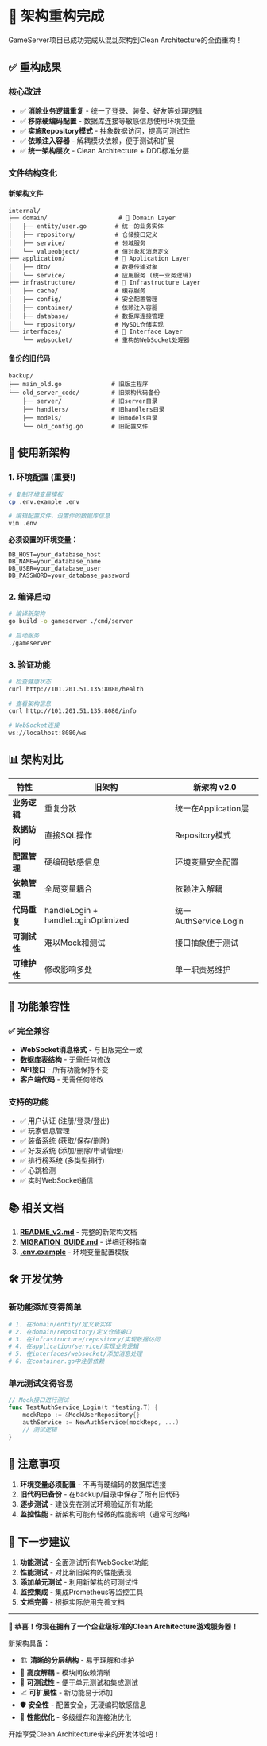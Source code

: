 # 🎉 架构重构完成

GameServer项目已成功完成从混乱架构到Clean Architecture的全面重构！

## ✅ 重构成果

### 核心改进
- ✅ **消除业务逻辑重复** - 统一了登录、装备、好友等处理逻辑
- ✅ **移除硬编码配置** - 数据库连接等敏感信息使用环境变量
- ✅ **实施Repository模式** - 抽象数据访问，提高可测试性
- ✅ **依赖注入容器** - 解耦模块依赖，便于测试和扩展
- ✅ **统一架构层次** - Clean Architecture + DDD标准分层

### 文件结构变化

#### 新架构文件
```
internal/
├── domain/                    # 🔷 Domain Layer
│   ├── entity/user.go        # 统一的业务实体
│   ├── repository/           # 仓储接口定义
│   ├── service/              # 领域服务
│   └── valueobject/          # 值对象和消息定义
├── application/              # 🔶 Application Layer  
│   ├── dto/                  # 数据传输对象
│   └── service/              # 应用服务 (统一业务逻辑)
├── infrastructure/           # 🔸 Infrastructure Layer
│   ├── cache/                # 缓存服务
│   ├── config/               # 安全配置管理
│   ├── container/            # 依赖注入容器
│   ├── database/             # 数据库连接管理
│   └── repository/           # MySQL仓储实现
└── interfaces/               # 🔹 Interface Layer
    └── websocket/            # 重构的WebSocket处理器
```

#### 备份的旧代码
```
backup/
├── main_old.go              # 旧版主程序
└── old_server_code/         # 旧架构代码备份
    ├── server/              # 旧server目录
    ├── handlers/            # 旧handlers目录  
    ├── models/              # 旧models目录
    └── old_config.go        # 旧配置文件
```

## 🚀 使用新架构

### 1. 环境配置 (重要!)
```bash
# 复制环境变量模板
cp .env.example .env

# 编辑配置文件，设置你的数据库信息
vim .env
```

**必须设置的环境变量：**
```env
DB_HOST=your_database_host
DB_NAME=your_database_name  
DB_USER=your_database_user
DB_PASSWORD=your_database_password
```

### 2. 编译启动
```bash
# 编译新架构
go build -o gameserver ./cmd/server

# 启动服务
./gameserver
```

### 3. 验证功能
```bash
# 检查健康状态
curl http://101.201.51.135:8080/health

# 查看架构信息
curl http://101.201.51.135:8080/info

# WebSocket连接
ws://localhost:8080/ws
```

## 📊 架构对比

| 特性 | 旧架构 | 新架构 v2.0 |
|------|--------|-------------|
| **业务逻辑** | 重复分散 | 统一在Application层 |
| **数据访问** | 直接SQL操作 | Repository模式 |
| **配置管理** | 硬编码敏感信息 | 环境变量安全配置 |
| **依赖管理** | 全局变量耦合 | 依赖注入解耦 |
| **代码重复** | handleLogin + handleLoginOptimized | 统一AuthService.Login |
| **可测试性** | 难以Mock和测试 | 接口抽象便于测试 |
| **可维护性** | 修改影响多处 | 单一职责易维护 |

## 🔄 功能兼容性

### ✅ 完全兼容
- **WebSocket消息格式** - 与旧版完全一致
- **数据库表结构** - 无需任何修改
- **API接口** - 所有功能保持不变
- **客户端代码** - 无需任何修改

### 支持的功能
- ✅ 用户认证 (注册/登录/登出)
- ✅ 玩家信息管理
- ✅ 装备系统 (获取/保存/删除)
- ✅ 好友系统 (添加/删除/申请管理)
- ✅ 排行榜系统 (多类型排行)
- ✅ 心跳检测
- ✅ 实时WebSocket通信

## 📚 相关文档

1. **[README_v2.md](README_v2.md)** - 完整的新架构文档
2. **[MIGRATION_GUIDE.md](MIGRATION_GUIDE.md)** - 详细迁移指南
3. **[.env.example](.env.example)** - 环境变量配置模板

## 🛠️ 开发优势

### 新功能添加变得简单
```bash
# 1. 在domain/entity/定义新实体
# 2. 在domain/repository/定义仓储接口  
# 3. 在infrastructure/repository/实现数据访问
# 4. 在application/service/实现业务逻辑
# 5. 在interfaces/websocket/添加消息处理
# 6. 在container.go中注册依赖
```

### 单元测试变得容易
```go
// Mock接口进行测试
func TestAuthService_Login(t *testing.T) {
    mockRepo := &MockUserRepository{}
    authService := NewAuthService(mockRepo, ...)
    // 测试逻辑
}
```

## 🚨 注意事项

1. **环境变量必须配置** - 不再有硬编码的数据库连接
2. **旧代码已备份** - 在backup/目录中保存了所有旧代码
3. **逐步测试** - 建议先在测试环境验证所有功能
4. **监控性能** - 新架构可能有轻微的性能影响（通常可忽略）

## 🎯 下一步建议

1. **功能测试** - 全面测试所有WebSocket功能
2. **性能测试** - 对比新旧架构的性能表现
3. **添加单元测试** - 利用新架构的可测试性
4. **监控集成** - 集成Prometheus等监控工具
5. **文档完善** - 根据实际使用完善文档

---

**🎉 恭喜！你现在拥有了一个企业级标准的Clean Architecture游戏服务器！**

新架构具备：
- 🏗️ **清晰的分层结构** - 易于理解和维护
- 🔄 **高度解耦** - 模块间依赖清晰
- 🧪 **可测试性** - 便于单元测试和集成测试  
- 📈 **可扩展性** - 新功能易于添加
- 🛡️ **安全性** - 配置安全，无硬编码敏感信息
- 🚀 **性能优化** - 多级缓存和连接池优化

开始享受Clean Architecture带来的开发体验吧！